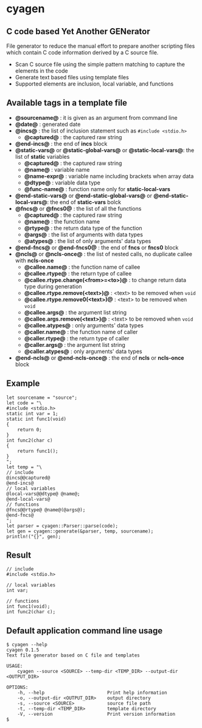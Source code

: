 # cyagen

## **C** code based **Y**et **A**nother **GEN**erator

File generator to reduce the manual effort to prepare another scripting files which contain C code information derived by a C source file.

- Scan C source file using the simple pattern matching to capture the elements in the code
- Generate text based files using template files
- Supported elements are inclusion, local variable, and functions

## Available tags in a template file
- **@sourcename@** : it is given as an argument from command line
- **@date@** : generated date
- **@incs@** : the list of inclusion statement such as `#include <stdio.h>`
    - **@captured@** : the captured raw string
- **@end-incs@** : the end of **incs** block
- **@static-vars@** or **@static-global-vars@** or **@static-local-vars@**: the list of **static** variables
    - **@captured@** : the captured raw string
    - **@name@** : variable name
    - **@name-expr@** : variable name including brackets when array data
    - **@dtype@** : variable data type
    - **@func-name@** : function name only for **static-local-vars**
- **@end-static-vars@** or **@end-static-global-vars@** or **@end-static-local-vars@**: the end of **static-vars** bolck
- **@fncs@** or **@fncs0@** : the list of all the functions
    - **@captured@** : the captured raw string
    - **@name@** : the function name
    - **@rtype@** : the return data type of the function
    - **@args@** : the list of arguments with data types
    - **@atypes@** : the list of only arguments' data types
- **@end-fncs@** or **@end-fncs0@** : the end of **fncs** or **fncs0** block
- **@ncls@** or **@ncls-once@** : the list of nested calls, no duplicate callee with **ncls-once**
    - **@callee.name@** : the function name of callee
    - **@callee.rtype@** : the return type of callee
    - **@callee.rtype.change(\<from\>=\<to\>)@** : to change return data type during generation
    - **@callee.rtype.remove(\<text\>)@** : \<text\> to be removed when `void`
    - **@callee.rtype.remove0(\<text\>)@** : \<text\> to be removed when `void`
    - **@callee.args@** : the argument list string
    - **@callee.args.remove(\<text\>)@** : \<text\> to be removed when `void`
    - **@callee.atypes@** : only arguments' data types
    - **@caller.name@** : the function name of caller
    - **@caller.rtype@** : the return type of caller
    - **@caller.args@** : the argument list string
    - **@caller.atypes@** : only arguments' data types
- **@end-ncls@** or **@end-ncls-once@** : the end of **ncls** or **ncls-once** block
 
## Example

```
let sourcename = "source";
let code = "\
#include <stdio.h>
static int var = 1;
static int func1(void)
{
    return 0;
}
int func2(char c)
{
    return func1();
}
";
let temp = "\
// include
@incs@@captured@
@end-incs@
// local variables
@local-vars@@dtype@ @name@;
@end-local-vars@
// functions
@fncs@@rtype@ @name@(@args@);
@end-fncs@
";
let parser = cyagen::Parser::parse(code);
let gen = cyagen::generate(&parser, temp, sourcename);
println!("{}", gen);
```
## Result

```
// include
#include <stdio.h>

// local variables
int var;

// functions
int func1(void);
int func2(char c);

```

## Default application command line usage
```
$ cyagen --help
cyagen 0.1.5
Text file generator based on C file and templates

USAGE:
    cyagen --source <SOURCE> --temp-dir <TEMP_DIR> --output-dir <OUTPUT_DIR>

OPTIONS:
    -h, --help                       Print help information
    -o, --output-dir <OUTPUT_DIR>    output directory
    -s, --source <SOURCE>            source file path
    -t, --temp-dir <TEMP_DIR>        template directory
    -V, --version                    Print version information
$
```